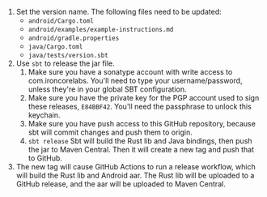 1. Set the version name. The following files need to be updated:
    - `android/Cargo.toml`
    - `android/examples/example-instructions.md`
    - `android/gradle.properties`
    - `java/Cargo.toml`
    - `java/tests/version.sbt`
1. Use `sbt` to release the jar file.
    1. Make sure you have a sonatype account with write access to com.ironcorelabs. You'll need to type your username/password,
        unless they're in your global SBT configuration.
    1. Make sure you have the private key for the PGP account used to sign these releases, `E84BBF42`. You'll need the
        passphrase to unlock this keychain.
    1. Make sure you have push access to this GitHub repository, because sbt will commit changes and push them to origin.
    1. `sbt release` Sbt will build the Rust lib and Java bindings, then push the jar to Maven Central. Then it will create a new
        tag and push that to GitHub.
1. The new tag will cause GitHub Actions to run a release workflow, which will build the Rust lib and Android aar. The Rust lib
    will be uploaded to a GitHub release, and the aar will be uploaded to Maven Central.
